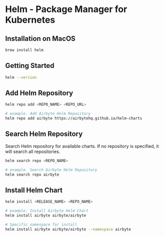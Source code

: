 # Helm - Package Manager for Kubernetes

## Installation on MacOS

```bash
brew install helm
```

## Getting Started

```bash
helm --version
```

## Add Helm Repository

```bash
helm repo add <REPO_NAME> <REPO_URL>

# example. Add Airbyte Helm Repository
helm repo add airbyte https://airbytehq.github.io/helm-charts
```

## Search Helm Repository

Search Helm repository for available charts. If no repository is specified, it will search all repositories.

```bash
helm search repo <REPO_NAME>

# example. Search Airbyte Helm Repository
helm search repo airbyte
```

## Install Helm Chart

```bash
helm install <RELEASE_NAME> <REPO_NAME>

# example. Install Airbyte Helm Chart
helm install airbyte airbyte/airbyte

# Specific namespace for install
helm install airbyte airbyte/airbyte --namespace airbyte
```
